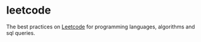 # leetcode
The best practices on [Leetcode](https://leetcode.com/) for programming languages, algorithms and sql queries. 
